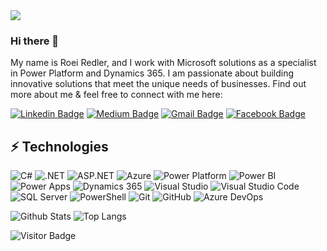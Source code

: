 

<picture>
<source
  srcset="https://github-readme-stats.vercel.app/api?username=roei-redler&show_icons=true&theme=dark"
  media="(prefers-color-scheme: dark)"
/>
<source
  srcset="https://github-readme-stats.vercel.app/api?username=roei-redler&show_icons=true"
  media="(prefers-color-scheme: light), (prefers-color-scheme: no-preference)"
/>
<img src="https://github-readme-stats.vercel.app/api?username=roei-redler&show_icons=true" />
</picture><br>

### Hi there 👋

My name is Roei Redler, and I work with Microsoft solutions as a specialist in Power Platform and Dynamics 365. I am passionate about building innovative solutions that meet the unique needs of businesses. Find out more about me & feel free to connect with me here:

[![Linkedin Badge](https://img.shields.io/badge/-roei-redler-blue?style=flat-square&logo=Linkedin&logoColor=white&link=https://www.linkedin.com/in/roei-redler/)](https://www.linkedin.com/in/roei-redler/)
[![Medium Badge](https://img.shields.io/badge/rashedul-alam-12100E?style=flat-square&logo=medium&logoColor=white&link=https://rashedul-alam.medium.com/)](https://rashedul-alam.medium.com/)
[![Gmail Badge](https://img.shields.io/badge/-mdraanik12@gmail.com-c14438?style=flat-square&logo=Gmail&logoColor=white&link=mailto:mdraanik12@gmail.com)](mailto:mdraanik12@gmail.com)
[![Facebook Badge](https://img.shields.io/badge/rashedul.alam.anik.2-1877F2?style=flat-square&logo=facebook&logoColor=white&link=https://www.facebook.com/rashedul.alam.anik.2/)](https://www.facebook.com/rashedul.alam.anik.2/)


## ⚡ Technologies

![C#](https://img.shields.io/badge/-C%23-239120?style=flat-square&logo=c-sharp&logoColor=white)
![.NET](https://img.shields.io/badge/-.NET-512BD4?style=flat-square&logo=.net&logoColor=white)
![ASP.NET](https://img.shields.io/badge/-ASP.NET-512BD4?style=flat-square&logo=asp.net&logoColor=white)
![Azure](https://img.shields.io/badge/-Azure-0089D6?style=flat-square&logo=microsoft-azure&logoColor=white)
![Power Platform](https://img.shields.io/badge/-Power%20Platform-2B579A?style=flat-square&logo=microsoft-power-platform&logoColor=white)
![Power BI](https://img.shields.io/badge/-Power%20BI-F2C811?style=flat-square&logo=power-bi&logoColor=black)
![Power Apps](https://img.shields.io/badge/-Power%20Apps-7FBA00?style=flat-square&logo=microsoft-power-apps&logoColor=white)
![Dynamics 365](https://img.shields.io/badge/-Dynamics%20365-002050?style=flat-square&logo=microsoft-dynamics-365&logoColor=white)
![Visual Studio](https://img.shields.io/badge/-Visual%20Studio-5C2D91?style=flat-square&logo=visual-studio&logoColor=white)
![Visual Studio Code](https://img.shields.io/badge/-Visual%20Studio%20Code-007ACC?style=flat-square&logo=visual-studio-code&logoColor=white)
![SQL Server](https://img.shields.io/badge/-SQL%20Server-CC2927?style=flat-square&logo=microsoft-sql-server&logoColor=white)
![PowerShell](https://img.shields.io/badge/-PowerShell-5391FE?style=flat-square&logo=PowerShell&logoColor=white)
![Git](https://img.shields.io/badge/-Git-black?style=flat-square&logo=git)
![GitHub](https://img.shields.io/badge/-GitHub-181717?style=flat-square&logo=github)
![Azure DevOps](https://img.shields.io/badge/-Azure%20DevOps-0078D7?style=flat-square&logo=azure-devops&logoColor=white)

![Github Stats](https://github-readme-stats.vercel.app/api?username=roei-redler&count_private=true&show_icons=true&include_all_commits=true)
![Top Langs](https://github-readme-stats.vercel.app/api/top-langs/?username=roei-redler&hide=TeX&layout=compact)

![Visitor Badge](https://visitor-badge.laobi.icu/badge?page_id=roei-redler.roei-redler)
